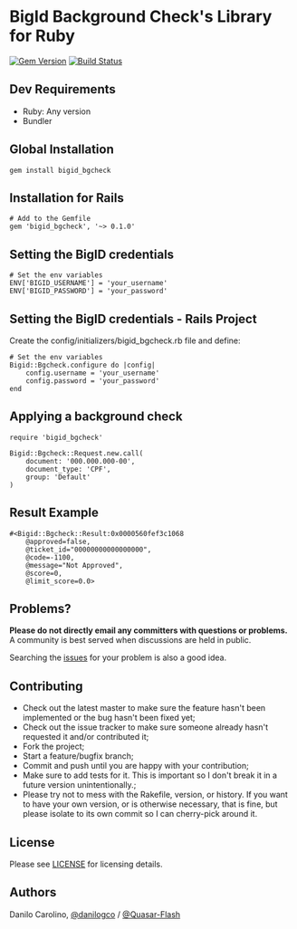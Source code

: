 BigId Background Check's Library for Ruby
==============

[![Gem Version](https://badge.fury.io/rb/bigid_bgcheck.svg)](https://badge.fury.io/rb/bigid_bgcheck)
[![Build Status](https://travis-ci.com/Quasar-Flash/bigid-bgcheck-ruby.svg?branch=master)](https://travis-ci.com/Quasar-Flash/bigid-bgcheck-ruby)

Dev Requirements
-----------------

- Ruby: Any version
- Bundler

Global Installation
-----------------

    gem install bigid_bgcheck

Installation for Rails
-----------------

    # Add to the Gemfile
    gem 'bigid_bgcheck', '~> 0.1.0'

Setting the BigID credentials
-----------------

    # Set the env variables
    ENV['BIGID_USERNAME'] = 'your_username'
    ENV['BIGID_PASSWORD'] = 'your_password'

Setting the BigID credentials - Rails Project
-----------------

Create the config/initializers/bigid_bgcheck.rb file and define:

    # Set the env variables
    Bigid::Bgcheck.configure do |config|
        config.username = 'your_username'
        config.password = 'your_password'
    end

Applying a background check
-----------------

    require 'bigid_bgcheck'

    Bigid::Bgcheck::Request.new.call(
        document: '000.000.000-00',
        document_type: 'CPF',
        group: 'Default'
    )

Result Example
-----------------

    #<Bigid::Bgcheck::Result:0x0000560fef3c1068
        @approved=false,
        @ticket_id="00000000000000000",
        @code=-1100,
        @message="Not Approved",
        @score=0,
        @limit_score=0.0>

Problems?
-----------------

**Please do not directly email any committers with questions or problems.**  A community is best served when discussions are held in public.

Searching the [issues](https://github.com/Quasar-Flash/bigid-bgcheck-ruby/issues) for your problem is also a good idea.

Contributing
-----------------

- Check out the latest master to make sure the feature hasn't been implemented or the bug hasn't been fixed yet;
- Check out the issue tracker to make sure someone already hasn't requested it and/or contributed it;
- Fork the project;
- Start a feature/bugfix branch;
- Commit and push until you are happy with your contribution;
- Make sure to add tests for it. This is important so I don't break it in a future version unintentionally.;
- Please try not to mess with the Rakefile, version, or history. If you want to have your own version, or is otherwise necessary, that is fine, but please isolate to its own commit so I can cherry-pick around it.

License
-----------------

Please see [LICENSE](https://github.com/Quasar-Flash/bigid-bgcheck-ruby/blob/master/LICENSE.txt) for licensing details.

Authors
-----------------

Danilo Carolino, [@danilogco](https://github.com/danilogco) / [@Quasar-Flash](https://github.com/Quasar-Flash)
